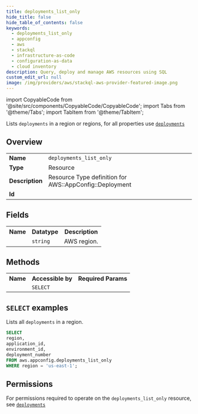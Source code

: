 ```yaml
---
title: deployments_list_only
hide_title: false
hide_table_of_contents: false
keywords:
  - deployments_list_only
  - appconfig
  - aws
  - stackql
  - infrastructure-as-code
  - configuration-as-data
  - cloud inventory
description: Query, deploy and manage AWS resources using SQL
custom_edit_url: null
image: /img/providers/aws/stackql-aws-provider-featured-image.png
---
```


import CopyableCode from '@site/src/components/CopyableCode/CopyableCode';
import Tabs from '@theme/Tabs';
import TabItem from '@theme/TabItem';

Lists <code>deployments</code> in a region or regions, for all properties use <a href="/providers/aws/serviceName/deployments/"><code>deployments</code></a>

## Overview
<table><tbody>
<tr><td><b>Name</b></td><td><code>deployments_list_only</code></td></tr>
<tr><td><b>Type</b></td><td>Resource</td></tr>
<tr><td><b>Description</b></td><td>Resource Type definition for AWS::AppConfig::Deployment</td></tr>
<tr><td><b>Id</b></td><td><CopyableCode code="aws.appconfig.deployments_list_only" /></td></tr>
</tbody></table>

## Fields
<table><tbody><tr><th>Name</th><th>Datatype</th><th>Description</th></tr><tr><td><CopyableCode code="region" /></td><td><code>string</code></td><td>AWS region.</td></tr>
</tbody></table>

## Methods

<table><tbody>
  <tr>
    <th>Name</th>
    <th>Accessible by</th>
    <th>Required Params</th>
  </tr>
  <tr>
    <td><CopyableCode code="list_resources" /></td>
    <td><code>SELECT</code></td>
    <td><CopyableCode code="region" /></td>
  </tr>
</tbody></table>

## `SELECT` examples
Lists all <code>deployments</code> in a region.
```sql
SELECT
region,
application_id,
environment_id,
deployment_number
FROM aws.appconfig.deployments_list_only
WHERE region = 'us-east-1';
```


## Permissions

For permissions required to operate on the <code>deployments_list_only</code> resource, see <a href="/providers/aws/appconfig/deployments/#permissions"><code>deployments</code></a>

